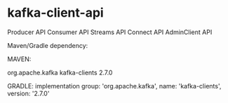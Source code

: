 # kafka-client-api

Producer API
Consumer API
Streams API
Connect API
AdminClient API

Maven/Gradle dependency:

MAVEN:
<!-- For Producer and Consumer API -->
<dependency>
    <groupId>org.apache.kafka</groupId>
    <artifactId>kafka-clients</artifactId>
    <version>2.7.0</version>
</dependency>

GRADLE:
implementation group: 'org.apache.kafka', name: 'kafka-clients', version: '2.7.0'
